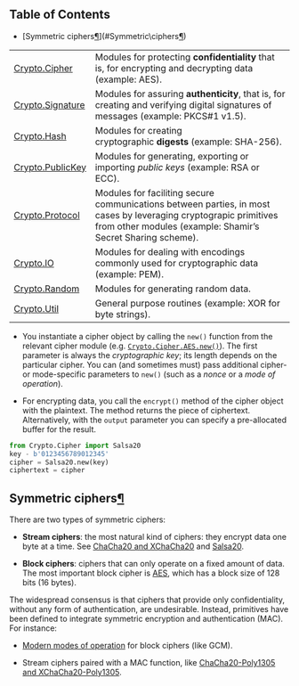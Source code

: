 ## Table of Contents

  - [Symmetric ciphers[¶](https://www.pycryptodome.org/src/cipher/cipher#symmetric-ciphers "Permalink to this heading")](#Symmetric\ciphers[¶](https://www.pycryptodome.org/src/cipher/cipher#symmetric-ciphers\"Permalink\to\this\heading"))

|   |   |
|---|---|
|[Crypto.Cipher](https://www.pycryptodome.org/src/cipher/cipher.html)|Modules for protecting **confidentiality** that is, for encrypting and decrypting data (example: AES).|
|[Crypto.Signature](https://www.pycryptodome.org/src/signature/signature.html)|Modules for assuring **authenticity**, that is, for creating and verifying digital signatures of messages (example: PKCS#1 v1.5).|
|[Crypto.Hash](https://www.pycryptodome.org/src/hash/hash.html)|Modules for creating cryptographic **digests** (example: SHA-256).|
|[Crypto.PublicKey](https://www.pycryptodome.org/src/public_key/public_key.html)|Modules for generating, exporting or importing _public keys_ (example: RSA or ECC).|
|[Crypto.Protocol](https://www.pycryptodome.org/src/protocol/protocol.html)|Modules for faciliting secure communications between parties, in most cases by leveraging cryptograpic primitives from other modules (example: Shamir’s Secret Sharing scheme).|
|[Crypto.IO](https://www.pycryptodome.org/src/io/io.html)|Modules for dealing with encodings commonly used for cryptographic data (example: PEM).|
|[Crypto.Random](https://www.pycryptodome.org/src/random/random.html)|Modules for generating random data.|
|[Crypto.Util](https://www.pycryptodome.org/src/util/util.html)|General purpose routines (example: XOR for byte strings).|

- You instantiate a cipher object by calling the `new()` function from the relevant cipher module (e.g. [`Crypto.Cipher.AES.new()`](https://www.pycryptodome.org/src/cipher/aes.html#Crypto.Cipher.AES.new "Crypto.Cipher.AES.new")). The first parameter is always the _cryptographic key_; its length depends on the particular cipher. You can (and sometimes must) pass additional cipher- or mode-specific parameters to `new()` (such as a _nonce_ or a _mode of operation_).
    
- For encrypting data, you call the `encrypt()` method of the cipher object with the plaintext. The method returns the piece of ciphertext. Alternatively, with the `output` parameter you can specify a pre-allocated buffer for the result.

```python
from Crypto.Cipher import Salsa20
key - b'0123456789012345'
cipher = Salsa20.new(key)
ciphertext = cipher
```




## Symmetric ciphers[¶](https://www.pycryptodome.org/src/cipher/cipher#symmetric-ciphers "Permalink to this heading")

There are two types of symmetric ciphers:

- **Stream ciphers**: the most natural kind of ciphers: they encrypt data one byte at a time. See [ChaCha20 and XChaCha20](https://www.pycryptodome.org/src/cipher/chacha20.html) and [Salsa20](https://www.pycryptodome.org/src/cipher/salsa20.html).
    
- **Block ciphers**: ciphers that can only operate on a fixed amount of data. The most important block cipher is [AES](https://www.pycryptodome.org/src/cipher/aes.html), which has a block size of 128 bits (16 bytes).


The widespread consensus is that ciphers that provide only confidentiality, without any form of authentication, are undesirable. Instead, primitives have been defined to integrate symmetric encryption and authentication (MAC). For instance:

- [Modern modes of operation](https://www.pycryptodome.org/src/cipher/modern.html) for block ciphers (like GCM).
    
- Stream ciphers paired with a MAC function, like [ChaCha20-Poly1305 and XChaCha20-Poly1305](https://www.pycryptodome.org/src/cipher/chacha20_poly1305.html).


```python

```













